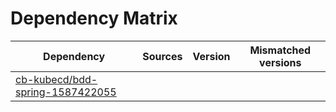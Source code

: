 # Dependency Matrix

Dependency | Sources | Version | Mismatched versions
---------- | ------- | ------- | -------------------
[cb-kubecd/bdd-spring-1587422055](https://github.com/cb-kubecd/bdd-spring-1587422055.git) |  | []() | 
